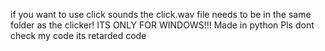 if you want to use click sounds the click.wav file needs to be in the same folder as the clicker!
ITS ONLY FOR WINDOWS!!!
Made in python
Pls dont check my code its retarded code
